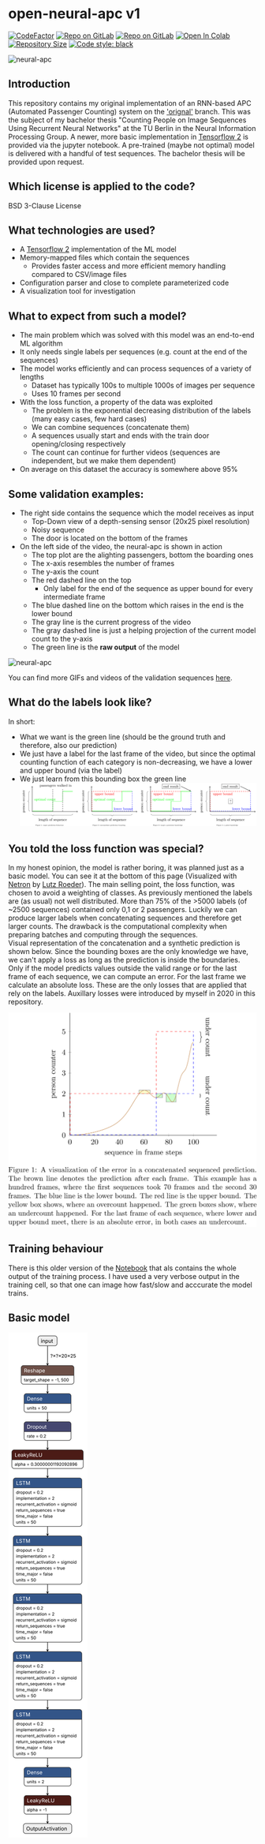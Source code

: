 # open-neural-apc v1
[![CodeFactor](https://www.codefactor.io/repository/github/nicojahn/open-neural-apc/badge)](https://www.codefactor.io/repository/github/nicojahn/open-neural-apc)
[![Repo on GitLab](https://img.shields.io/badge/mirror-gitlab.nicojahn.com-6C488A.svg)](https://gitlab.nicojahn.com/nicojahn/open-neural-apc)
[![Repo on GitLab](https://img.shields.io/badge/mirror-gitlab.com-6C488A.svg)](https://gitlab.com/nicojahn/open-neural-apc)
[![Open In Colab](https://colab.research.google.com/assets/colab-badge.svg)](https://colab.research.google.com/github/nicojahn/open-neural-apc/blob/v1/open-neural-apc.ipynb)
[![Repository Size](https://img.shields.io/github/repo-size/nicojahn/open-neural-apc)](https://github.com/nicojahn/open-neural-apc)
[![Code style: black](https://img.shields.io/badge/code%20style-black-000000.svg)](https://github.com/psf/black)

![neural-apc](https://nicojahn.github.io/open-neural-apc/results/gifs/10000_007.gif)

## Introduction
This repository contains my original implementation of an RNN-based APC (Automated Passenger Counting) system on the <a href="https://github.com/nicojahn/open-neural-apc/tree/original" target="_blank" rel="noopener noreferrer">'orignal'</a> branch. This was the subject of my bachelor thesis "Counting People on Image Sequences Using Recurrent Neural Networks" at the TU Berlin in the Neural Information Processing Group. A newer, more basic implementation in <a href="https://github.com/tensorflow/tensorflow" target="_blank" rel="noopener noreferrer">Tensorflow 2</a> is provided via the jupyter notebook. A pre-trained (maybe not optimal) model is delivered with a handful of test sequences. The bachelor thesis will be provided upon request.

## Which license is applied to the code?
BSD 3-Clause License

## What technologies are used?
* A <a href="https://github.com/tensorflow/tensorflow" target="_blank" rel="noopener noreferrer">Tensorflow 2</a> implementation of the ML model
* Memory-mapped files which contain the sequences
    * Provides faster access and more efficient memory handling compared to CSV/image files
* Configuration parser and close to complete parameterized code
* A visualization tool for investigation

## What to expect from such a model?
* The main problem which was solved with this model was an end-to-end ML algorithm
* It only needs single labels per sequences (e.g. count at the end of the sequences)
* The model works efficiently and can process sequences of a variety of lengths
    * Dataset has typically 100s to multiple 1000s of images per sequence
    * Uses 10 frames per second
* With the loss function, a property of the data was exploited
    * The problem is the exponential decreasing distribution of the labels (many easy cases, few hard cases)
    * We can combine sequences (concatenate them)
    * A sequences usually start and ends with the train door opening/closing respectively
    * The count can continue for further videos (sequences are independent, but we make them dependent)
* On average on this dataset the accuracy is somewhere above 95%

## Some validation examples:
* The right side contains the sequence which the model receives as input
    * Top-Down view of a depth-sensing sensor (20x25 pixel resolution)
    * Noisy sequence
    * The door is located on the bottom of the frames
* On the left side of the video, the neural-apc is shown in action
    * The top plot are the alighting passengers, bottom the boarding ones
    * The x-axis resembles the number of frames
    * The y-axis the count
    * The red dashed line on the top
        * Only label for the end of the sequence as upper bound for every intermediate frame
    * The blue dashed line on the bottom which raises in the end is the lower bound
    * The gray line is the current progress of the video
    * The gray dashed line is just a helping projection of the current model count to the y-axis
    * The green line is the **raw output** of the model

![neural-apc](https://nicojahn.github.io/open-neural-apc/results/gifs/10000_000.gif)

You can find more GIFs and videos of the validation sequences <a href="https://github.com/nicojahn/nicojahn.github.io/tree/master/open-neural-apc/results/" target="_blank" rel="noopener noreferrer">here</a>.

## What do the labels look like?
In short:
 * What we want is the green line (should be the ground truth and therefore, also our prediction)
 * We just have a label for the last frame of the video, but since the optimal counting function of each category is non-decreasing, we have a lower and upper bound (via the label)
 * We just learn from this bounding box the green line
![label problem](graphics/label_problem.png)

## You told the loss function was special?
In my honest opinion, the model is rather boring, it was planned just as a basic model. You can see it at the bottom of this page (Visualized with <a href="https://github.com/lutzroeder/netron" target="_blank" rel="noopener noreferrer">Netron</a> by <a href="https://github.com/lutzroeder" target="_blank" rel="noopener noreferrer">Lutz Roeder</a>). The main selling point, the loss function, was chosen to avoid a weighting of classes. As previously mentioned the labels are (as usual) not well distributed. More than 75% of the >5000 labels (of ~2500 sequences) contained only 0,1 or 2 passengers. Luckily we can produce larger labels when concatenating sequences and therefore get larger counts. The drawback is the computational complexity when preparing batches and computing through the sequences.<br>
Visual representation of the concatenation and a synthetic prediction is shown below. Since the bounding boxes are the only knowledge we have, we can't apply a loss as long as the prediction is inside the boundaries. Only if the model predicts values outside the valid range or for the last frame of each sequence, we can compute an error. For the last frame we calculate an absolute loss. These are the only losses that are applied that rely on the labels. Auxillary losses were introduced by myself in 2020 in this repository.

![concatenate](graphics/concatenate.png)

## Training behaviour
There is this older version of the <a href="https://github.com/nicojahn/open-neural-apc/blob/7e9d452dec081e78161760bd7e2e50a62c41d009/Open-Neural-APC%20Notebook.ipynb" target="_blank" rel="noopener noreferrer">Notebook</a> that als contains the whole output of the training process. I have used a very verbose output in the training cell, so that one can image how fast/slow and acccurate the model trains.

## Basic model
![NN model](graphics/model.json.svg)
